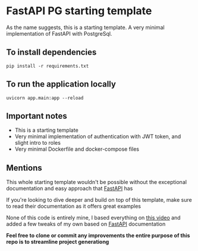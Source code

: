 # FastAPI PG starting template

As the name suggests, this is a starting template. A very minimal implementation of FastAPI with PostgreSql.

## To install dependencies

`pip install -r requirements.txt`

## To run the application locally

`uvicorn app.main:app --reload`

## Important notes

- This is a starting template
- Very minimal implementation of authentication with JWT token, and slight intro to roles
- Very minimal Dockerfile and docker-compose files

## Mentions

This whole starting template wouldn't be possible without the exceptional documentation and easy approach that [FastAPI](https://fastapi.tiangolo.com/) has

If you're looking to dive deeper and build on top of this template, make sure to read their documentation as it offers great examples

None of this code is entirely mine, I based everything on [this video](https://www.youtube.com/watch?v=0sOvCWFmrtA&t=26670s) and added a few tweaks of my own based on [FastAPI](https://fastapi.tiangolo.com/) documentation

**Feel free to clone or commit any improvements the entire purpose of this repo is to streamline project generationg** 
